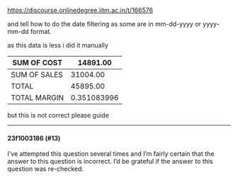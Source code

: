 https://discourse.onlinedegree.iitm.ac.in/t/166576

and tell how to do the date filtering as some are in mm-dd-yyyy or yyyy-mm-dd format.</p>
<p>as this data is less i did it manually</p>
<div class="md-table">
<table>
<thead>
<tr>
<th>SUM OF COST</th>
<th>14891.00</th>
</tr>
</thead>
<tbody>
<tr>
<td>SUM OF SALES</td>
<td>31004.00</td>
</tr>
<tr>
<td>TOTAL</td>
<td>45895.00</td>
</tr>
<tr>
<td>TOTAL MARGIN</td>
<td>0.351083996</td>
</tr>
</tbody>
</table>
</div><p>but this is not correct please guide</p><hr>

<h4>23f1003186 (#13)</h4>
<p>I’ve attempted this question several times and I’m fairly certain that the answer to this question is incorrect. I’d be grateful if the answer to this question was re-checked.